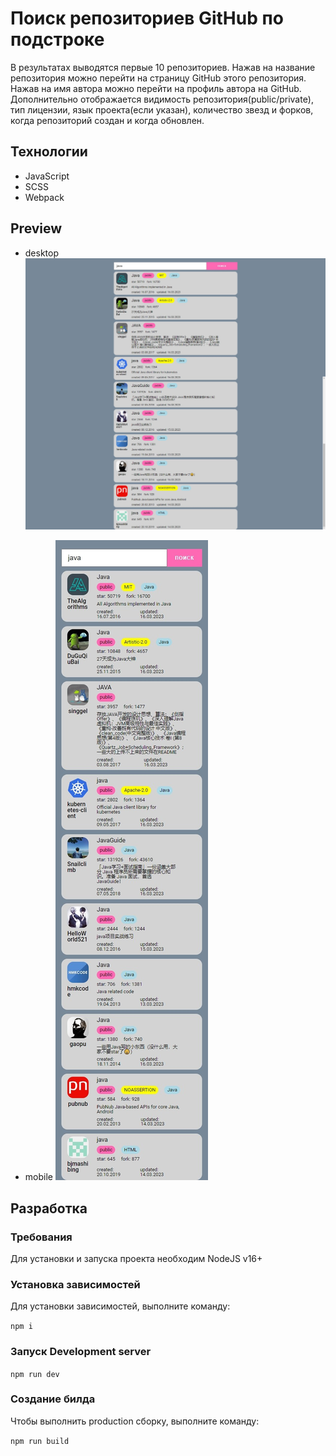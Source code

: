 # Поиск репозиториев GitHub по подстроке

В результатах выводятся первые 10 репозиториев. Нажав на название репозитория можно перейти на страницу GitHub этого репозитория. Нажав на имя автора можно перейти на профиль автора на GitHub.
Дополнительно отображается видимость репозитория(public/private), тип лицензии, язык проекта(если указан), количество звезд и форков, когда репозиторий создан и когда обновлен.

## Технологии
- JavaScript
- SCSS
- Webpack

## Preview

- desktop
![image](./desktop.jpeg)

- mobile
![image](./mobile.jpeg)
## Разработка

### Требования

Для установки и запуска проекта необходим NodeJS v16+

### Установка зависимостей

Для установки зависимостей, выполните команду:

`npm i`

### Запуск Development server
`npm run dev`

### Создание билда
Чтобы выполнить production сборку, выполните команду:

`npm run build`